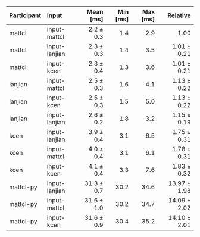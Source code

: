 | Participant | Input | Mean [ms] | Min [ms] | Max [ms] | Relative |
|:---|:---|---:|---:|---:|---:|
| mattcl | input-mattcl | 2.2 ± 0.3 | 1.4 | 2.9 | 1.00 |
| mattcl | input-lanjian | 2.3 ± 0.3 | 1.4 | 3.5 | 1.01 ± 0.21 |
| mattcl | input-kcen | 2.3 ± 0.4 | 1.3 | 3.6 | 1.01 ± 0.21 |
| lanjian | input-mattcl | 2.5 ± 0.3 | 1.6 | 4.1 | 1.13 ± 0.22 |
| lanjian | input-kcen | 2.5 ± 0.3 | 1.5 | 5.0 | 1.13 ± 0.22 |
| lanjian | input-lanjian | 2.6 ± 0.2 | 1.8 | 3.2 | 1.15 ± 0.19 |
| kcen | input-lanjian | 3.9 ± 0.4 | 3.1 | 6.5 | 1.75 ± 0.31 |
| kcen | input-mattcl | 4.0 ± 0.4 | 3.1 | 6.1 | 1.78 ± 0.31 |
| kcen | input-kcen | 4.1 ± 0.4 | 3.3 | 7.6 | 1.83 ± 0.32 |
| mattcl-py | input-lanjian | 31.3 ± 0.7 | 30.2 | 34.6 | 13.97 ± 1.98 |
| mattcl-py | input-mattcl | 31.6 ± 1.0 | 30.2 | 34.7 | 14.09 ± 2.02 |
| mattcl-py | input-kcen | 31.6 ± 0.9 | 30.4 | 35.2 | 14.10 ± 2.01 |
